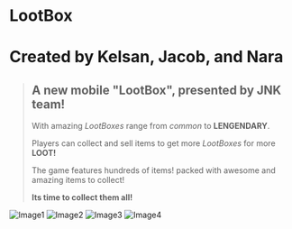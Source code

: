 LootBox 
=========


Created by Kelsan, Jacob, and Nara
==================================


>
> ## A new mobile "LootBox", presented by JNK team!
>
> With amazing *LootBoxes* range from *common* to **LENGENDARY**. 
>
> Players can collect and sell items to get more *LootBoxes* for more **LOOT!**
> 
> The game features hundreds of items! packed with awesome and amazing items to collect!
>
> **Its time to collect them all!**



![Image1](https://i.imgur.com/QYJMOKY.png)
![Image2](https://i.imgur.com/UOLSfC9.jpg)
![Image3](https://i.imgur.com/yjpyGAr.jpg)
![Image4](https://i.imgur.com/mza1CcS.jpg)




